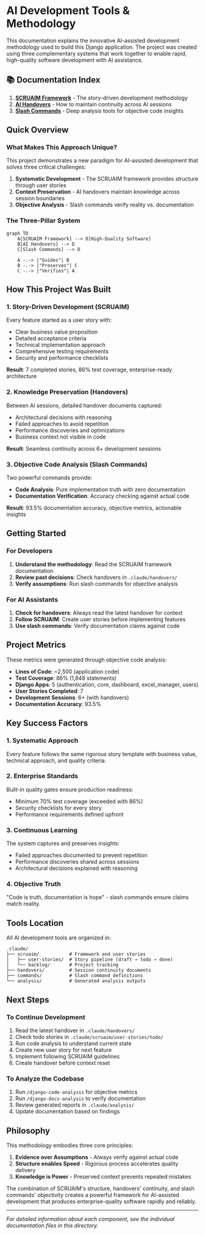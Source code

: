 # AI Development Tools & Methodology

This documentation explains the innovative AI-assisted development methodology used to build this Django application. The project was created using three complementary systems that work together to enable rapid, high-quality software development with AI assistance.

## 📚 Documentation Index

1. **[SCRUAIM Framework](./scruaim-framework.md)** - The story-driven development methodology
2. **[AI Handovers](./ai-handovers.md)** - How to maintain continuity across AI sessions
3. **[Slash Commands](./slash-commands.md)** - Deep analysis tools for objective code insights

## Quick Overview

### What Makes This Approach Unique?

This project demonstrates a new paradigm for AI-assisted development that solves three critical challenges:

1. **Systematic Development** - The SCRUAIM framework provides structure through user stories
2. **Context Preservation** - AI handovers maintain knowledge across session boundaries
3. **Objective Analysis** - Slash commands verify reality vs. documentation

### The Three-Pillar System

```mermaid
graph TD
    A[SCRUAIM Framework] --> D[High-Quality Software]
    B[AI Handovers] --> D
    C[Slash Commands] --> D

    A -.-> |"Guides"| B
    B -.-> |"Preserves"| C
    C -.-> |"Verifies"| A
```

## How This Project Was Built

### 1. Story-Driven Development (SCRUAIM)

Every feature started as a user story with:

- Clear business value proposition
- Detailed acceptance criteria
- Technical implementation approach
- Comprehensive testing requirements
- Security and performance checklists

**Result**: 7 completed stories, 86% test coverage, enterprise-ready architecture

### 2. Knowledge Preservation (Handovers)

Between AI sessions, detailed handover documents captured:

- Architectural decisions with reasoning
- Failed approaches to avoid repetition
- Performance discoveries and optimizations
- Business context not visible in code

**Result**: Seamless continuity across 6+ development sessions

### 3. Objective Code Analysis (Slash Commands)

Two powerful commands provide:

- **Code Analysis**: Pure implementation truth with zero documentation
- **Documentation Verification**: Accuracy checking against actual code

**Result**: 93.5% documentation accuracy, objective metrics, actionable insights

## Getting Started

### For Developers

1. **Understand the methodology**: Read the SCRUAIM framework documentation
2. **Review past decisions**: Check handovers in `.claude/handovers/`
3. **Verify assumptions**: Run slash commands for objective analysis

### For AI Assistants

1. **Check for handovers**: Always read the latest handover for context
2. **Follow SCRUAIM**: Create user stories before implementing features
3. **Use slash commands**: Verify documentation claims against code

## Project Metrics

These metrics were generated through objective code analysis:

- **Lines of Code**: ~2,500 (application code)
- **Test Coverage**: 86% (1,848 statements)
- **Django Apps**: 5 (authentication, core, dashboard, excel_manager, users)
- **User Stories Completed**: 7
- **Development Sessions**: 6+ (with handovers)
- **Documentation Accuracy**: 93.5%

## Key Success Factors

### 1. Systematic Approach

Every feature follows the same rigorous story template with business value, technical approach, and quality criteria.

### 2. Enterprise Standards

Built-in quality gates ensure production readiness:

- Minimum 70% test coverage (exceeded with 86%)
- Security checklists for every story
- Performance requirements defined upfront

### 3. Continuous Learning

The system captures and preserves insights:

- Failed approaches documented to prevent repetition
- Performance discoveries shared across sessions
- Architectural decisions explained with reasoning

### 4. Objective Truth

"Code is truth, documentation is hope" - slash commands ensure claims match reality.

## Tools Location

All AI development tools are organized in:

```
.claude/
├── scruaim/           # Framework and user stories
│   ├── user-stories/  # Story pipeline (draft → todo → done)
│   └── backlog/       # Project tracking
├── handovers/         # Session continuity documents
├── commands/          # Slash command definitions
└── analysis/          # Generated analysis outputs
```

## Next Steps

### To Continue Development

1. Read the latest handover in `.claude/handovers/`
2. Check todo stories in `.claude/scruaim/user-stories/todo/`
3. Run code analysis to understand current state
4. Create new user story for next feature
5. Implement following SCRUAIM guidelines
6. Create handover before context reset

### To Analyze the Codebase

1. Run `/django-code-analysis` for objective metrics
2. Run `/django-docs-analysis` to verify documentation
3. Review generated reports in `.claude/analysis/`
4. Update documentation based on findings

## Philosophy

This methodology embodies three core principles:

1. **Evidence over Assumptions** - Always verify against actual code
2. **Structure enables Speed** - Rigorous process accelerates quality delivery
3. **Knowledge is Power** - Preserved context prevents repeated mistakes

The combination of SCRUAIM's structure, handovers' continuity, and slash commands' objectivity creates a powerful framework for AI-assisted development that produces enterprise-quality software rapidly and reliably.

---

_For detailed information about each component, see the individual documentation files in this directory._
